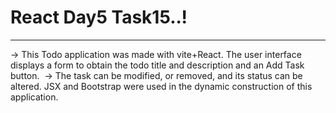 # React Day5 Task15..!
********************
->  This Todo application was made with vite+React. The user interface displays a form to obtain the todo title and description and an Add Task button. 
->  The task can be modified, or removed, and its status can be altered. JSX and Bootstrap were used in the dynamic construction of this application.